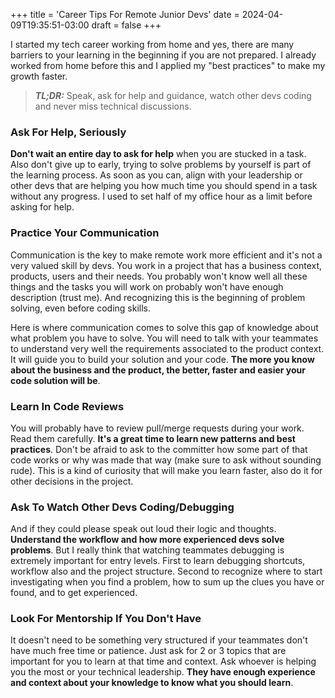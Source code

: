 +++
title = 'Career Tips For Remote Junior Devs'
date = 2024-04-09T19:35:51-03:00
draft = false
+++

I started my tech career working from home and yes, there are many barriers to your learning in the beginning if you are not prepared. I already worked from home before this and I applied my "best practices" to make my growth faster.

> **_TL;DR:_** Speak, ask for help and guidance, watch other devs coding and never miss technical discussions.

### Ask For Help, Seriously

**Don't wait an entire day to ask for help** when you are stucked in a task. Also don't give up to early, trying to solve problems by yourself is part of the learning process. As soon as you can, align with your leadership or other devs that are helping you how much time you should spend in a task without any progress. I used to set half of my office hour as a limit before asking for help.

### Practice Your Communication

Communication is the key to make remote work more efficient and it's not a very valued skill by devs. You work in a project that has a business context, products, users and their needs. You probably won't know well all these things and the tasks you will work on probably won't have enough description (trust me). And recognizing this is the beginning of problem solving, even before coding skills.

Here is where communication comes to solve this gap of knowledge about what problem you have to solve. You will need to talk with your teammates to understand very well the requirements associated to the product context. It will guide you to build your solution and your code. **The more you know about the business and the product, the better, faster and easier your code solution will be**.

### Learn In Code Reviews

You will probably have to review pull/merge requests during your work. Read them carefully. **It's a great time to learn new patterns and best practices**. Don't be afraid to ask to the committer how some part of that code works or why was made that way (make sure to ask without sounding rude). This is a kind of curiosity that will make you learn faster, also do it for other decisions in the project.

### Ask To Watch Other Devs Coding/Debugging

And if they could please speak out loud their logic and thoughts. **Understand the workflow and how more experienced devs solve problems**. But I really think that watching teammates debugging is extremely important for entry levels. First to learn debugging shortcuts, workflow also and the project structure. Second to recognize where to start investigating when you find a problem, how to sum up the clues you have or found, and to get experienced.

### Look For Mentorship If You Don't Have

It doesn't need to be something very structured if your teammates don't have much free time or patience. Just ask for 2 or 3 topics that are important for you to learn at that time and context. Ask whoever is helping you the most or your technical leadership. **They have enough experience and context about your knowledge to know what you should learn**.

